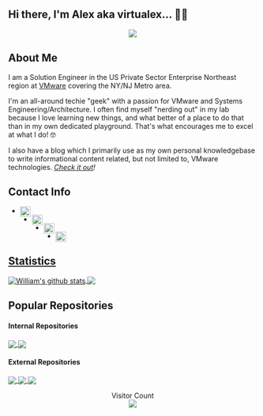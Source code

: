 <!--
**virtualex-itv/virtualex-itv** is a ✨ _special_ ✨ repository because its `README.md` (this file) appears on your GitHub profile.

Here are some ideas to get you started:

- 🔭 I’m currently working on ...
- 🌱 I’m currently learning ...
- 👯 I’m looking to collaborate on ...
- 🤔 I’m looking for help with ...
- 💬 Ask me about ...
- 📫 How to reach me: ...
- 😄 Pronouns: ...
- ⚡ Fun fact: ...
-->

## Hi there, I'm Alex aka virtualex... 👨‍💻
<p align="center">
  <img src="https://rawcdn.githack.com/virtualex-itv/virtualex-itv/6bcb6f99056198a248c64a242288528d8dd69052/assets/icons/virtualex.png" /> </p>

## About Me

I am a Solution Engineer in the US Private Sector Enterprise Northeast region at [VMware](https://www.vmware.com) covering the NY/NJ Metro area.  

I'm an all-around techie "geek" with a passion for VMware and Systems Engineering/Architecture.  I often find myself "nerding out" in my lab because I love learning new things, and what better of a place to do that than in my own dedicated playground.  That's what encourages me to excel at what I do! 🤓

I also have a blog which I primarily use as my own personal knowledgebase to write informational content related, but not limited to, VMware technologies.  *[Check it out](https://ithinkvirtual.com)!*

## Contact Info

* <a href="mailto:info@ithinkvirtual.com">
    <img align="left" alt="Email Me" width="21px" src="https://rawcdn.githack.com/virtualex-itv/virtualex-itv/c4fed751f8508273a3520ddc2cebb6cbbde133d5/assets/icons/email.png" />


* <a href="https://twitter.com/ivirtualex">
    <img align="left" alt="Alex López | Twitter" width="21px" src="https://rawcdn.githack.com/virtualex-itv/virtualex-itv/c4fed751f8508273a3520ddc2cebb6cbbde133d5/assets/icons/twitter.png" />


* <a href="https://www.linkedin.com/in/alopez27">
    <img align="left" alt="Alex López | LinkedIn" width="21px" src="https://rawcdn.githack.com/virtualex-itv/virtualex-itv/c4fed751f8508273a3520ddc2cebb6cbbde133d5/assets/icons/linkedin.png" />


* <a href="https://discord.gg/bmCBJVm">
    <img align="left" alt="Unofficial VMware Discord" width="21px" src="https://rawcdn.githack.com/virtualex-itv/virtualex-itv/c4fed751f8508273a3520ddc2cebb6cbbde133d5/assets/icons/discord.png" />

## Statistics
<!-- Thanks to https://github.com/anuraghazra/github-readme-stats -->

<!-- Stats Dashboard -->
<a href="https://github.com/virtualex-itv">
<img align="center" src="https://github-readme-stats.vercel.app/api?username=virtualex-itv&show_icons=true&theme=nightowl&line_height=27" alt="William's github stats" />
</a>

<!-- Top Language Dashboard -->
<a href="https://github.com/virtualex-itv">
<img align="center" src="https://github-readme-stats.vercel.app/api/top-langs/?username=virtualex-itv&theme=nightowl" />
</a>

## Popular Repositories
#### Internal Repositories
<!-- Thanks to https://github.com/anuraghazra/github-readme-stats -->

<!-- itv-lib Repo -->
<a href="https://github.com/virtualex-itv/itv-lib">
  <img align="center" src="https://github-readme-stats.vercel.app/api/pin/?username=virtualex-itv&repo=itv-lib&theme=dark" />
</a>

<!-- chocolatey Repo -->
<a href="https://github.com/virtualex-itv/chocolatey">
  <img align="center" src="https://github-readme-stats.vercel.app/api/pin/?username=virtualex-itv&repo=chocolatey&theme=dark" />
</a>

#### External Repositories
<!-- ESXi-Customizer-PS Repo -->
<a href="https://github.com/VFrontDe/ESXi-Customizer-PS">
  <img align="center" src="https://github-readme-stats.vercel.app/api/pin/?username=VFrontDe&repo=ESXi-Customizer-PS&theme=merko" />
</a>

<!-- aac-lib Repo -->
<a href="https://github.com/texiwill/aac-lib">
  <img align="center" src="https://github-readme-stats.vercel.app/api/pin/?username=texiwill&repo=aac-lib&theme=cobalt" />
</a>

<!-- Homelab Repo -->
<a href="https://github.com/lamw/homelab">
  <img align="center" src="https://github-readme-stats.vercel.app/api/pin/?username=lamw&repo=homelab&theme=radical" />
</a>

<!-- Stats Counter --->
<!-- Thanks to https://github.com/sagar-viradiya -->
<p align="center">
  Visitor Count<br>
  <img src="https://profile-counter.glitch.me/virtualex-itv/count.svg" />
</p>
